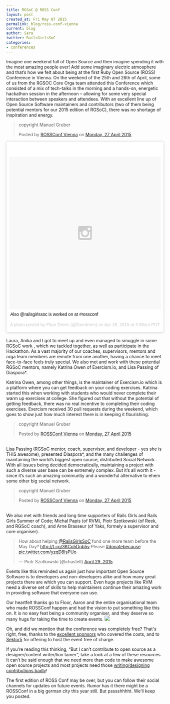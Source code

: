 ```yaml
---
title: RGSoC @ ROSS Conf
layout: post
created_at: Fri May 07 2015
permalink: blog/ross-conf-vienna
current: blog
author: Sara
twitter: RailsGirlsSoC
categories: 
- conferences
---
```


Imagine one weekend full of Open Source and then imagine spending it with the most amazing people ever! Add some imaginary electric atmosphere and that’s how we felt about being at the first Ruby Open Source (ROSS) Conference in Vienna. On the weekend of the 25th and 26th of April, some of us from the RGSOC Core Orga team attended this  Conference which consisted of a mix of tech-talks in the morning and a hands-on, energetic hackathon session in the afternoon – allowing for some very special interaction between speakers and attendees. With an excellent line up of Open Source Software maintainers and contributors (two of them being potential mentors for our 2015 edition of RGSoC), there was no shortage of inspiration and energy.

<div id="fb-root"></div><script>(function(d, s, id) {  var js, fjs = d.getElementsByTagName(s)[0];  if (d.getElementById(id)) return;  js = d.createElement(s); js.id = id;  js.src = "//connect.facebook.net/en_GB/sdk.js#xfbml=1&version=v2.3";  fjs.parentNode.insertBefore(js, fjs);}(document, 'script', 'facebook-jssdk'));</script><div class="fb-post" data-href="https://www.facebook.com/rossconf/photos/a.562487283892623.1073741828.544720819002603/562487450559273/?type=1" data-width="500"><div class="fb-xfbml-parse-ignore"><blockquote cite="https://www.facebook.com/rossconf/photos/a.562487283892623.1073741828.544720819002603/562487450559273/?type=1"><p>copyright Manuel Gruber</p>Posted by <a href="https://www.facebook.com/rossconf">ROSSConf Vienna</a> on <a href="https://www.facebook.com/rossconf/photos/a.562487283892623.1073741828.544720819002603/562487450559273/?type=1">Monday, 27 April 2015</a></blockquote></div></div>

<blockquote class="instagram-media" data-instgrm-captioned data-instgrm-version="4" style=" background:#FFF; border:0; border-radius:3px; box-shadow:0 0 1px 0 rgba(0,0,0,0.5),0 1px 10px 0 rgba(0,0,0,0.15); margin: 1px; max-width:658px; padding:0; width:99.375%; width:-webkit-calc(100% - 2px); width:calc(100% - 2px);"><div style="padding:8px;"> <div style=" background:#F8F8F8; line-height:0; margin-top:40px; padding:50% 0; text-align:center; width:100%;"> <div style=" background:url(data:image/png;base64,iVBORw0KGgoAAAANSUhEUgAAACwAAAAsCAMAAAApWqozAAAAGFBMVEUiIiI9PT0eHh4gIB4hIBkcHBwcHBwcHBydr+JQAAAACHRSTlMABA4YHyQsM5jtaMwAAADfSURBVDjL7ZVBEgMhCAQBAf//42xcNbpAqakcM0ftUmFAAIBE81IqBJdS3lS6zs3bIpB9WED3YYXFPmHRfT8sgyrCP1x8uEUxLMzNWElFOYCV6mHWWwMzdPEKHlhLw7NWJqkHc4uIZphavDzA2JPzUDsBZziNae2S6owH8xPmX8G7zzgKEOPUoYHvGz1TBCxMkd3kwNVbU0gKHkx+iZILf77IofhrY1nYFnB/lQPb79drWOyJVa/DAvg9B/rLB4cC+Nqgdz/TvBbBnr6GBReqn/nRmDgaQEej7WhonozjF+Y2I/fZou/qAAAAAElFTkSuQmCC); display:block; height:44px; margin:0 auto -44px; position:relative; top:-22px; width:44px;"></div></div> <p style=" margin:8px 0 0 0; padding:0 4px;"> <a href="https://instagram.com/p/171w5Ezccu/" style=" color:#000; font-family:Arial,sans-serif; font-size:14px; font-style:normal; font-weight:normal; line-height:17px; text-decoration:none; word-wrap:break-word;" target="_top">Also @railsgirlssoc is worked on at #rossconf</a></p> <p style=" color:#c9c8cd; font-family:Arial,sans-serif; font-size:14px; line-height:17px; margin-bottom:0; margin-top:8px; overflow:hidden; padding:8px 0 7px; text-align:center; text-overflow:ellipsis; white-space:nowrap;">A photo posted by Floor Drees (@floordrees) on <time style=" font-family:Arial,sans-serif; font-size:14px; line-height:17px;" datetime="2015-04-26T10:35:54+00:00">Apr 26, 2015 at 3:35am PDT</time></p></div></blockquote>

<script async defer src="//platform.instagram.com/en_US/embeds.js"></script>
<br>
Laura, Anika and I got to meet up and even managed to smuggle in some RGSoC work , which we tackled together, as well as participate in the Hackathon. As a vast majority of our coaches, supervisors, mentors and orga team members are remote from one another, having a chance to meet face-to-face feels truly special. We also met and work with these potential RGSoC mentors, namely Katrina Owen of Exercism.io, and Lisa Passing of Diaspora*.

Katrina Owen, among other things, is the maintainer of Exercism.io which is a platform where you can get feedback on your coding exercises. Katrina started this when working with students who would never complete their warm up exercises at college. She figured out that without the potential of getting feedback, there was no real incentive to completing their coding exercises. Exercism received 30 pull requests during the weekend, which goes to show just how much interest there is in keeping it flourishing.


<div id="fb-root"></div><script>(function(d, s, id) {  var js, fjs = d.getElementsByTagName(s)[0];  if (d.getElementById(id)) return;  js = d.createElement(s); js.id = id;  js.src = "//connect.facebook.net/en_GB/sdk.js#xfbml=1&version=v2.3";  fjs.parentNode.insertBefore(js, fjs);}(document, 'script', 'facebook-jssdk'));</script><div class="fb-post" data-href="https://www.facebook.com/rossconf/photos/a.562487283892623.1073741828.544720819002603/562489040559114/?type=1" data-width="500"><div class="fb-xfbml-parse-ignore"><blockquote cite="https://www.facebook.com/rossconf/photos/a.562487283892623.1073741828.544720819002603/562489040559114/?type=1"><p>copyright Manuel Gruber</p>Posted by <a href="https://www.facebook.com/rossconf">ROSSConf Vienna</a> on <a href="https://www.facebook.com/rossconf/photos/a.562487283892623.1073741828.544720819002603/562489040559114/?type=1">Monday, 27 April 2015</a></blockquote></div></div>
<br >
Lisa Passing (RGSoC mentor, coach, supervisor, and developer - yes she is THIS awesome), presented Diaspora*, and the many challenges of maintaining the world’s biggest open source, distributed Social Network . With all issues being decided democratically, maintaining a project with such a diverse user base can be extremely complex. But it’s all worth it - since it’s such an amazing communtiy and a wonderful alternative to ehem some other big social network.

<div id="fb-root"></div><script>(function(d, s, id) {  var js, fjs = d.getElementsByTagName(s)[0];  if (d.getElementById(id)) return;  js = d.createElement(s); js.id = id;  js.src = "//connect.facebook.net/en_GB/sdk.js#xfbml=1&version=v2.3";  fjs.parentNode.insertBefore(js, fjs);}(document, 'script', 'facebook-jssdk'));</script><div class="fb-post" data-href="https://www.facebook.com/rossconf/photos/a.562487283892623.1073741828.544720819002603/562487300559288/?type=1" data-width="500"><div class="fb-xfbml-parse-ignore"><blockquote cite="https://www.facebook.com/rossconf/photos/a.562487283892623.1073741828.544720819002603/562487300559288/?type=1"><p>copyright Manuel Gruber</p>Posted by <a href="https://www.facebook.com/rossconf">ROSSConf Vienna</a> on <a href="https://www.facebook.com/rossconf/photos/a.562487283892623.1073741828.544720819002603/562487300559288/?type=1">Monday, 27 April 2015</a></blockquote></div></div>
<br>
We also met with friends and long time supporters of Rails Girls and Rails Girls Summer of Code; Michal Papis (of RVM), Piotr Szotkowski (of Reek, and RGSoC coach), and Arne Brasseur (of Yaks, formely a supervisor and core organiser).

<blockquote class="twitter-tweet" lang="en"><p lang="en" dir="ltr">How about helping <a href="https://twitter.com/RailsGirlsSoC">@RailsGirlsSoC</a> fund one more team before the May Day? <a href="http://t.co/3KCo5Dqb5v">http://t.co/3KCo5Dqb5v</a> Please <a href="https://twitter.com/hashtag/donatebecause?src=hash">#donatebecause</a> <a href="http://t.co/yzqD8IsPUo">pic.twitter.com/yzqD8IsPUo</a></p>&mdash; Piotr Szotkowski (@chastell) <a href="https://twitter.com/chastell/status/593398292261777408">April 29, 2015</a></blockquote>
<script async src="//platform.twitter.com/widgets.js" charset="utf-8"></script>


Events like this reminded us again just how important Open Source Software is to developers and non-developers alike and how many great projects there are which you can support. Even huge projects like RVM need a diverse set of skills to help maintainers continue their amazing work in providing software that everyone can use.


Our heartfelt thanks go to Floor, Aaron and the entire organisational team who made ROSSConf happen and had the vision to put something like this on. It is no easy feat being a community organiser, and they deserve so many hugs for taking the time to create events.
<img src="/img/thankyou.gif">

Oh, and did we mention that the conference was completely free? That's right, free, thanks to the [excellent sponsors](http://www.rossconf.io/#sponsors) who covered the costs, and to [Sektor5](http://www.sektor5.at/) for offering to host the event free of charge.


If you’re reading this thinking, “But I can’t contribute to open source as a designer/content writer/lion tamer”, take a look at a few of these resources. It can’t be said enough that we need more than code to make awesome open source projects and most projects need those [writing/designing contributions badly](http://opensource.com/life/14/1/get-involved-open-source-2014)!


The first edition of ROSS Conf may be over, but you can follow their social channels for updates on future events. Rumor has it there might be a ROSSConf in a big german city this year still. But psssshhhht. We’ll keep you posted.
